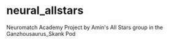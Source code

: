 # neural_allstars
Neuromatch Academy Project by Amin's All Stars group in the Ganzhousaurus_Skank Pod
